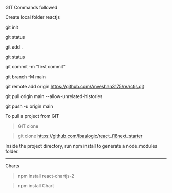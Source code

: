 GIT Commands followed

Create local folder reactjs

git init

git status

git add .

git status

git commit -m "first commit"

git branch -M main

git remote add origin https://github.com/Anveshan3175/reactjs.git

git pull origin main --allow-unrelated-histories

git push -u origin main


To pull a project from GIT

> GIT clone 

> git clone https://github.com/Ibaslogic/react_i18next_starter

Inside the project directory, run npm install to generate a node_modules folder.

-----------------------------------------------------------------------------
Charts
> npm install react-chartjs-2

> npm install Chart

